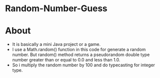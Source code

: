 # Random-Number-Guess

# About
- It is basically a mini Java project or a game. 
- I use a Math.random() function in this code for generate a random number. But random() method returns a pseudorandom double type number greater than or equal to 0.0 and less than   1.0.
- So i multiply the random number by 100 and do typecasting for integer type.
